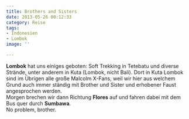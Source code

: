 ```yaml
---
title: Brothers and Sisters
date: 2013-05-26 00:12:33
category: Reise
tags:
- Indonesien
- Lombok
image: ''

---
```


**Lombok** hat uns einiges geboten: Soft Trekking in Tetebatu und diverse Strände, unter anderem in Kuta (Lombok, nicht Bali). Dort in Kuta Lombok sind im Übrigen alle große Malcolm X-Fans, weil wir hier aus welchem Grund auch immer ständig mit Brother und Sister und erhobener Faust angesprochen werden.  
Morgen brechen wir dann Richtung **Flores** auf und fahren dabei mit dem Bus quer durch **Sumbawa**.  
No problem, brother.
